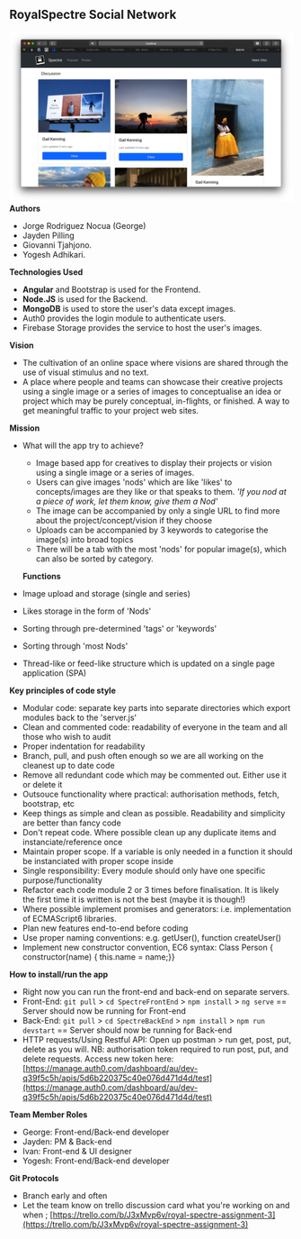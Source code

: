 ## RoyalSpectre Social Network
![MainPage1.png](https://github.com/jrodriguez19/RoyalSpectreProject/blob/master/SpectreFrontEnd/screenshots/MainPage1.png?raw=true)
**Authors**
-   Jorge Rodriguez Nocua (George)
-   Jayden Pilling
-   Giovanni Tjahjono.
-   Yogesh Adhikari.

**Technologies Used**
- **Angular** and Bootstrap is used for the Frontend.
- **Node.JS** is used for the Backend.
- **MongoDB** is used to store the user's data except images.
- Auth0 provides the login module to authenticate users.
- Firebase Storage provides the service to host the user's images.

**Vision**

-   The cultivation of an online space where visions are shared through the use of visual stimulus and no text.
-   A place where people and teams can showcase their creative projects using a single image or a series of images to conceptualise an idea or project which may be purely conceptual, in-flights, or finished. A way to get meaningful traffic to your project web sites.

**Mission**

-   What will the app try to achieve?
    
    -   Image based app for creatives to display their projects or vision using a single image or a series of images.
    -   Users can give images 'nods' which are like 'likes' to concepts/images are they like or that speaks to them.  _'If you nod at a piece of work, let them know, give them a Nod'_
    -   The image can be accompanied by only a single URL to find more about the project/concept/vision if they choose
    -   Uploads can be accompanied by 3 keywords to categorise the image(s) into broad topics
    -   There will be a tab with the most 'nods' for popular image(s), which can also be sorted by category.
    
    **Functions**
    
-   Image upload and storage (single and series)
    
-   Likes storage in the form of 'Nods'
    
-   Sorting through pre-determined 'tags' or 'keywords'
    
-   Sorting through 'most Nods'
    
-   Thread-like or feed-like structure which is updated on a single page application (SPA)
    

**Key principles of code style**

-   Modular code: separate key parts into separate directories which export modules back to the 'server.js'
-   Clean and commented code: readability of everyone in the team and all those who wish to audit
-   Proper indentation for readability
-   Branch, pull, and push often enough so we are all working on the cleanest up to date code
-   Remove all redundant code which may be commented out. Either use it or delete it
-   Outsouce functionality where practical: authorisation methods, fetch, bootstrap, etc
-   Keep things as simple and clean as possible. Readability and simplicity are better than fancy code
-   Don't repeat code. Where possible clean up any duplicate items and instanciate/reference once
-   Maintain proper scope. If a variable is only needed in a function it should be instanciated with proper scope inside
-   Single responsibility: Every module should only have one specific purpose/functionality
-   Refactor each code module 2 or 3 times before finalisation. It is likely the first time it is written is not the best (maybe it is though!)
-   Where possible implement promises and generators: i.e. implementation of ECMAScript6 libraries.
-   Plan new features end-to-end before coding
-   Use proper naming conventions: e.g. getUser(), function createUser()
-   Implement new constructor convention, EC6 syntax: Class Person { constructor(name) { this.name = name;}}

**How to install/run the app**

-   Right now you can run the front-end and back-end on separate servers.
-   Front-End:  `git pull`  >  `cd SpectreFrontEnd`  >  `npm install`  >  `ng serve`  == Server should now be running for Front-end
-   Back-End:  `git pull`  >  `cd SpectreBackEnd`  >  `npm install`  >  `npm run devstart`  == Server should now be running for Back-end
-   HTTP requests/Using Restful API: Open up postman > run get, post, put, delete as you will. NB: authorisation token required to run post, put, and delete requests. Access new token here:  [https://manage.auth0.com/dashboard/au/dev-q39f5c5h/apis/5d6b220375c40e076d471d4d/test](https://manage.auth0.com/dashboard/au/dev-q39f5c5h/apis/5d6b220375c40e076d471d4d/test)

**Team Member Roles**

-   George: Front-end/Back-end developer
-   Jayden: PM & Back-end
-   Ivan: Front-end & UI designer
-   Yogesh: Front-end/Back-end developer

**Git Protocols**

-   Branch early and often
-   Let the team know on trello discussion card what you're working on and when ;  [https://trello.com/b/J3xMvp6v/royal-spectre-assignment-3](https://trello.com/b/J3xMvp6v/royal-spectre-assignment-3)

